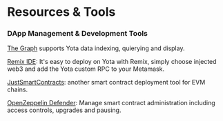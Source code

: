 # Resources & Tools

### DApp Management & Development Tools

[The Graph](https://thegraph.com) supports Yota data indexing, quierying and display.

[Remix IDE](https://remix-project.org/): It's easy to deploy on Yota with Remix, simply choose injected web3 and add the Yota custom RPC to your Metamask.

[JustSmartContracts](https://justsmartcontracts.dev/): another smart contract deployment tool for EVM chains.&#x20;

[OpenZeppelin Defender](https://defender.openzeppelin.com): Manage smart contract administration including access controls, upgrades and pausing.



